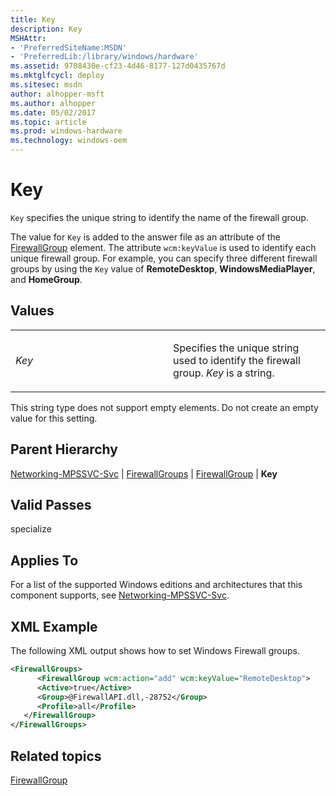 ```yaml
---
title: Key
description: Key
MSHAttr:
- 'PreferredSiteName:MSDN'
- 'PreferredLib:/library/windows/hardware'
ms.assetid: 9708430e-cf23-4d46-8177-127d0435767d
ms.mktglfcycl: deploy
ms.sitesec: msdn
author: alhopper-msft
ms.author: alhopper
ms.date: 05/02/2017
ms.topic: article
ms.prod: windows-hardware
ms.technology: windows-oem
---
```

# Key

`Key` specifies the unique string to identify the name of the firewall group.

The value for `Key` is added to the answer file as an attribute of the [FirewallGroup](networking-mpssvc-svc-firewallgroups-firewallgroup.md) element. The attribute `wcm:keyValue` is used to identify each unique firewall group. For example, you can specify three different firewall groups by using the `Key` value of **RemoteDesktop**, **WindowsMediaPlayer**, and **HomeGroup**.

## Values

<table>
<colgroup>
<col width="50%" />
<col width="50%" />
</colgroup>
<tbody>
<tr class="odd">
<td><p><em>Key</em></p></td>
<td><p>Specifies the unique string used to identify the firewall group. <em>Key</em> is a string.</p></td>
</tr>
</tbody>
</table>

This string type does not support empty elements. Do not create an empty value for this setting.

## Parent Hierarchy

[Networking-MPSSVC-Svc](networking-mpssvc-svc.md) | [FirewallGroups](networking-mpssvc-svc-firewallgroups.md) | [FirewallGroup](networking-mpssvc-svc-firewallgroups-firewallgroup.md) | **Key**

## Valid Passes

specialize

## Applies To

For a list of the supported Windows editions and architectures that this component supports, see [Networking-MPSSVC-Svc](networking-mpssvc-svc.md).

## XML Example

The following XML output shows how to set Windows Firewall groups.

```XML
<FirewallGroups>
      <FirewallGroup wcm:action="add" wcm:keyValue="RemoteDesktop">
      <Active>true</Active>
      <Group>@FirewallAPI.dll,-28752</Group>
      <Profile>all</Profile>
   </FirewallGroup>
</FirewallGroups>
```

## Related topics

[FirewallGroup](networking-mpssvc-svc-firewallgroups-firewallgroup.md)
